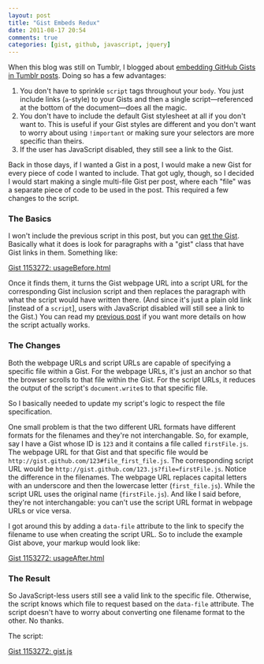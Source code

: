 ```yaml
---
layout: post
title: "Gist Embeds Redux"
date: 2011-08-17 20:54
comments: true
categories: [gist, github, javascript, jquery]
---
```

When this blog was still on Tumblr, I blogged about [embedding GitHub Gists in Tumblr posts](/2010/10/20/embedding-github-gists-in-tumblr-posts/ "Embedding GitHub Gists in Tumblr Posts"). Doing so has a few advantages:

1. You don't have to sprinkle `script` tags throughout your `body`. You just include links (`a`-style) to your Gists and then a single script&mdash;referenced at the bottom of the document&mdash;does all the magic.
2. You don't have to include the default Gist stylesheet at all if you don't want to. This is useful if your Gist styles are different and you don't want to worry about using `!important` or making sure your selectors are more specific than theirs.
3. If the user has JavaScript disabled, they still see a link to the Gist.

Back in those days, if I wanted a Gist in a post, I would make a new Gist for every piece of code I wanted to include. That got ugly, though, so I decided I would start making a single multi-file Gist per post, where each "file" was a separate piece of code to be used in the post. This required a few changes to the script.

<!--more-->

### The Basics

I won't include the previous script in this post, but you can [get the Gist](https://gist.github.com/637764 "gist: 637764 (gist.github.com)"). Basically what it does is look for paragraphs with a "gist" class that have Gist links in them. Something like:

<p class="gist"><a href="http://gist.github.com/1153272#file_usage_before.html" data-file="usageBefore.html">Gist 1153272: usageBefore.html</a></p>

Once it finds them, it turns the Gist webpage URL into a script URL for the corresponding Gist inclusion script and then replaces the paragraph with what the script would have written there. (And since it's just a plain old link [instead of a `script`], users with JavaScript disabled will still see a link to the Gist.) You can read my [previous post](/2010/10/20/embedding-github-gists-in-tumblr-posts/ "Embedding GitHub Gists in Tumblr Posts") if you want more details on how the script actually works.

### The Changes

Both the webpage URLs and script URLs are capable of specifying a specific file within a Gist. For the webpage URLs, it's just an anchor so that the browser scrolls to that file within the Gist. For the script URLs, it reduces the output of the script's `document.write`s to that specific file.

So I basically needed to update my script's logic to respect the file specification.

One small problem is that the two different URL formats have different formats for the filenames and they're not interchangable. So, for example, say I have a Gist whose ID is `123` and it contains a file called `firstFile.js`. The webpage URL for that Gist and that specific file would be `http://gist.github.com/123#file_first_file.js`. The corresponding script URL would be `http://gist.github.com/123.js?file=firstFile.js`. Notice the difference in the filenames. The webpage URL replaces capital letters with an underscore and then the lowercase letter (`first_file.js`). While the script URL uses the original name (`firstFile.js`). And like I said before, they're not interchangable: you can't use the script URL format in webpage URLs or vice versa.

I got around this by adding a `data-file` attribute to the link to specify the filename to use when creating the script URL. So to include the example Gist above, your markup would look like:

<p class="gist"><a href="http://gist.github.com/1153272#file_usage_after.html" data-file="usageAfter.html">Gist 1153272: usageAfter.html</a></p>

### The Result

So JavaScript-less users still see a valid link to the specific file. Otherwise, the script knows which file to request based on the `data-file` attribute. The script doesn't have to worry about converting one filename format to the other. No thanks.

The script:

<p class="gist"><a href="http://gist.github.com/1153272#file_gist.js" data-file="gist.js">Gist 1153272: gist.js</a></p>